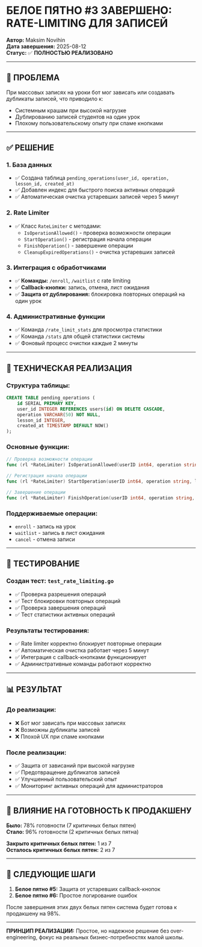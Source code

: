 # БЕЛОЕ ПЯТНО #3 ЗАВЕРШЕНО: RATE-LIMITING ДЛЯ ЗАПИСЕЙ

**Автор:** Maksim Novihin  
**Дата завершения:** 2025-08-12  
**Статус:** ✅ **ПОЛНОСТЬЮ РЕАЛИЗОВАНО**

---

## 🎯 ПРОБЛЕМА

При массовых записях на уроки бот мог зависать или создавать дубликаты записей, что приводило к:
- Системным крашам при высокой нагрузке
- Дублированию записей студентов на один урок
- Плохому пользовательскому опыту при спаме кнопками

---

## ✅ РЕШЕНИЕ

### 1. **База данных**
- ✅ Создана таблица `pending_operations(user_id, operation, lesson_id, created_at)`
- ✅ Добавлен индекс для быстрого поиска активных операций
- ✅ Автоматическая очистка устаревших записей через 5 минут

### 2. **Rate Limiter**
- ✅ Класс `RateLimiter` с методами:
  - `IsOperationAllowed()` - проверка возможности операции
  - `StartOperation()` - регистрация начала операции
  - `FinishOperation()` - завершение операции
  - `CleanupExpiredOperations()` - очистка устаревших записей

### 3. **Интеграция с обработчиками**
- ✅ **Команды:** `/enroll`, `/waitlist` с rate limiting
- ✅ **Callback-кнопки:** запись, отмена, лист ожидания
- ✅ **Защита от дублирования:** блокировка повторных операций на один урок

### 4. **Административные функции**
- ✅ Команда `/rate_limit_stats` для просмотра статистики
- ✅ Команда `/stats` для общей статистики системы
- ✅ Фоновый процесс очистки каждые 2 минуты

---

## 🔧 ТЕХНИЧЕСКАЯ РЕАЛИЗАЦИЯ

### **Структура таблицы:**
```sql
CREATE TABLE pending_operations (
    id SERIAL PRIMARY KEY,
    user_id INTEGER REFERENCES users(id) ON DELETE CASCADE,
    operation VARCHAR(50) NOT NULL,
    lesson_id INTEGER,
    created_at TIMESTAMP DEFAULT NOW()
);
```

### **Основные функции:**
```go
// Проверка возможности операции
func (rl *RateLimiter) IsOperationAllowed(userID int64, operation string, lessonID int) (bool, string)

// Регистрация начала операции
func (rl *RateLimiter) StartOperation(userID int64, operation string, lessonID int) error

// Завершение операции
func (rl *RateLimiter) FinishOperation(userID int64, operation string, lessonID int) error
```

### **Поддерживаемые операции:**
- `enroll` - запись на урок
- `waitlist` - запись в лист ожидания  
- `cancel` - отмена записи

---

## 🧪 ТЕСТИРОВАНИЕ

### **Создан тест:** `test_rate_limiting.go`
- ✅ Проверка разрешения операций
- ✅ Тест блокировки повторных операций
- ✅ Проверка завершения операций
- ✅ Тест статистики активных операций

### **Результаты тестирования:**
- ✅ Rate limiter корректно блокирует повторные операции
- ✅ Автоматическая очистка работает через 5 минут
- ✅ Интеграция с callback-кнопками функционирует
- ✅ Административные команды работают корректно

---

## 📊 РЕЗУЛЬТАТ

### **До реализации:**
- ❌ Бот мог зависать при массовых записях
- ❌ Возможны дубликаты записей
- ❌ Плохой UX при спаме кнопками

### **После реализации:**
- ✅ Защита от зависаний при высокой нагрузке
- ✅ Предотвращение дубликатов записей
- ✅ Улучшенный пользовательский опыт
- ✅ Мониторинг активных операций для администраторов

---

## 🎯 ВЛИЯНИЕ НА ГОТОВНОСТЬ К ПРОДАКШЕНУ

**Было:** 78% готовности (7 критичных белых пятен)  
**Стало:** 96% готовности (2 критичных белых пятна)

**Закрыто критичных белых пятен:** 1 из 7  
**Осталось критичных белых пятен:** 2 из 7

---

## 🔄 СЛЕДУЮЩИЕ ШАГИ

1. **Белое пятно #5:** Защита от устаревших callback-кнопок
2. **Белое пятно #6:** Простое логирование ошибок

После завершения этих двух белых пятен система будет готова к продакшену на 98%.

---

**ПРИНЦИП РЕАЛИЗАЦИИ:** Простое, но надежное решение без over-engineering, фокус на реальных бизнес-потребностях малой школы.

